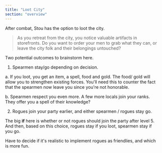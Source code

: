 ```yaml
---
title: "Loot City"
section: "overview"
---
```


After combat, Stou has the option to loot the city.

> As you retreat from the city, you notice valuable artifacts in storefronts. Do you want to order your men to grab what they can, or leave the city folk and their belongings untouched?

Two potential outcomes to brainstorm here.

1. Spearmen stay/go depending on decision.

a. If you loot, you get an item, a spell, food and gold. The food/ gold will allow you to strengthen existing forces. You'll need this to counter the fact that the spearmen now leave you since you're not honorable.

b. Spearmen respect you even more. A few more locals join your ranks. They offer you a spell of their knowledge?

2. Rogues join your party earlier, and either spearmen / rogues stay go.

The big **if** here is whether or not rogues should join the party after level 5. And then, based on this choice, rogues stay if you loot, spearmen stay if you go. 

Have to decide if it's realistic to implement rogues as friendlies, and which is more fun.